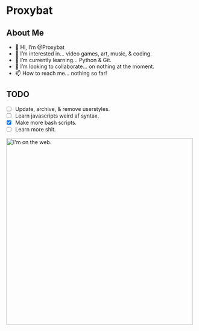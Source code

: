 # Proxybat
## About Me

- 👋 Hi, I’m @Proxybat
- 👀 I’m interested in... video games, art, music, & coding.
- 🌱 I’m currently learning... Python & Git.
- 💞️ I’m looking to collaborate... on nothing at the moment.
- 📫 How to reach me... nothing so far!

## TODO

- [ ] Update, archive, & remove userstyles.
- [ ] Learn javascripts weird af syntax.
- [x] Make more bash scripts.
- [ ] Learn more shit.

<img width="495" alt="I'm on the web." src="https://github.com/Proxybat/Proxybat/assets/93020192/a1e848a0-0cbb-4c92-a482-cab7f23d6637">


<!---
Proxybat/Proxybat is a ✨ special ✨ repository because its `README.md` (this file) appears on your GitHub profile.
You can click the Preview link to take a look at your changes.
--->
